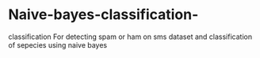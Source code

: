 # Naive-bayes-classification-
classification For detecting spam or ham on sms dataset and classification of sepecies using naive bayes
